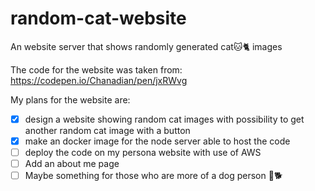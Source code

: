 # random-cat-website
An website server that shows randomly generated cat🐱🐈 images

The code for the website was taken from:
https://codepen.io/Chanadian/pen/jxRWvg

My plans for the website are:
- [x] design a website showing random cat images with possibility to get another random cat image with a button
- [x] make an docker image for the node server able to host the code
- [ ] deploy the code on my persona website with use of AWS
- [ ] Add an about me page
- [ ] Maybe something for those who are more of a dog person 🐶🐕
